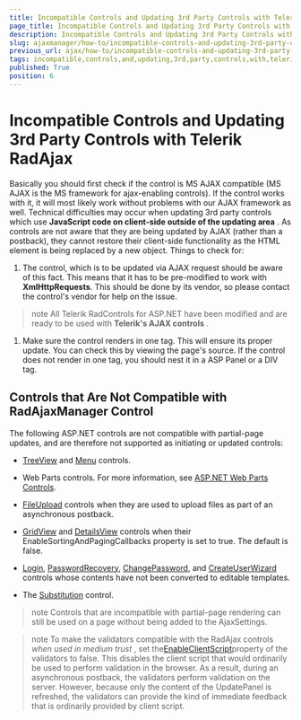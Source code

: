 ```yaml
---
title: Incompatible Controls and Updating 3rd Party Controls with Telerik RadAjax
page_title: Incompatible Controls and Updating 3rd Party Controls with Telerik RadAjax | RadAjax for ASP.NET AJAX Documentation
description: Incompatible Controls and Updating 3rd Party Controls with Telerik RadAjax
slug: ajaxmanager/how-to/incompatible-controls-and-updating-3rd-party-controls-with-telerik-radajax
previous_url: ajax/how-to/incompatible-controls-and-updating-3rd-party-controls-with-telerik-radajax
tags: incompatible,controls,and,updating,3rd,party,controls,with,telerik,radajax
published: True
position: 6
---
```


# Incompatible Controls and Updating 3rd Party Controls with Telerik RadAjax



Basically you should first check if the control is MS AJAX compatible (MS AJAX is the MS framework for ajax-enabling controls). If the control works with it, it will most likely work without problems with our AJAX framework as well. Technical difficulties may occur when updating 3rd party controls which use **JavaScript code on client-side outside of the updating area** . As controls are not aware that they are being updated by AJAX (rather than a postback), they cannot restore their client-side functionality as the HTML element is being replaced by a new object. Things to check for:

1. The control, which is to be updated via AJAX request should be aware of this fact. This means that it has to be pre-modified to work with **XmlHttpRequests**. This should be done by its vendor, so please contact the control's vendor for help on the issue.

>note All Telerik RadControls for ASP.NET have been modified and are ready to be used with **Telerik's AJAX controls** .
>


1. Make sure the control renders in one tag. This will ensure its proper update. You can check this by viewing the page's source. If the control does not render in one tag, you should nest it in a ASP Panel or a DIV tag.

## Controls that Are Not Compatible with RadAjaxManager Control

The following ASP.NET controls are not compatible with partial-page updates, and are therefore not supported as initiating or updated controls:

* [TreeView](http://msdn2.microsoft.com/en-us/k5c13faz) and [Menu](http://msdn2.microsoft.com/en-us/07b8w058) controls.

* Web Parts controls. For more information, see [ASP.NET Web Parts Controls](http://msdn2.microsoft.com/en-us/library/ab78a66e-9feb-4391-b3c3-8c07555e2308).

* [FileUpload](http://msdn2.microsoft.com/en-us/ysf0192b) controls when they are used to upload files as part of an asynchronous postback.

* [GridView](http://msdn2.microsoft.com/en-us/4w7ya1ts) and [DetailsView](http://msdn2.microsoft.com/en-us/7z482d0y) controls when their EnableSortingAndPagingCallbacks property is set to true. The default is false.

* [Login](http://msdn2.microsoft.com/en-us/t863ehhh), [PasswordRecovery](http://msdn2.microsoft.com/en-us/t92zy5x0), [ChangePassword](http://msdn2.microsoft.com/en-us/s1xhe282), and [CreateUserWizard](http://msdn2.microsoft.com/en-us/6s8b6814) controls whose contents have not been converted to editable templates.

* The [Substitution](http://msdn2.microsoft.com/en-us/9ze89as6) control.

>note Controls that are incompatible with partial-page rendering can still be used on a page without being added to the AjaxSettings.
>




>note To make the validators compatible with the RadAjax controls *when used in medium trust* , set the[EnableClientScript](http://msdn2.microsoft.com/en-us/7t054e90)property of the validators to false. This disables the client script that would ordinarily be used to perform validation in the browser. As a result, during an asynchronous postback, the validators perform validation on the server. However, because only the content of the UpdatePanel is refreshed, the validators can provide the kind of immediate feedback that is ordinarily provided by client script.
>


